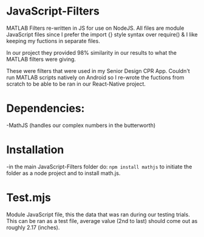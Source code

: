# JavaScript-Filters
MATLAB Filters re-written in JS for use on NodeJS. All files are module JavaScript files since I prefer the import {} style syntax over require() & I like keeping my fuctions in separate files.

In our project they provided 98% similarity in our results to what the MATLAB filters were giving.

These were filters that were used in my Senior Design CPR App. Couldn't run MATLAB scripts natively on Android so I re-wrote the fuctions from scratch to be able to be ran in our React-Native project.

# Dependencies:
-MathJS (handles our complex numbers in the butterworth)

# Installation
-in the main JavaScript-Filters folder do: `npm install mathjs` to initiate the folder as a node project and to install math.js.

# Test.mjs
Module JavaScript file, this the data that was ran during our testing trials. This can be ran as a test file, average value (2nd to last) should come out as roughly 2.17 (inches).
